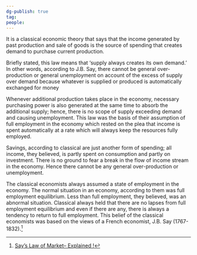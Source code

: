 ```yaml
---
dg-publish: true
tag: 
people: 
---
```


It is a classical economic theory that says that the income generated by past production and sale of goods is the source of spending that creates demand to purchase current production.

Briefly stated, this law means that ‘supply always creates its own demand.’ In other words, according to J.B. Say, there cannot be general over­production or general unemployment on account of the excess of supply over demand because whatever is supplied or produced is automatically exchanged for money

Whenever additional production takes place in the economy, necessary purchasing power is also generated at the same time to absorb the additional supply; hence, there is no scope of supply exceeding demand and causing unemployment. This law was the basis of their assumption of full employment in the economy which rested on the plea that income is spent automatically at a rate which will always keep the resources fully employed.

Savings, according to classical are just another form of spending; all income, they believed, is partly spent on consumption and partly on investment. There is no ground to fear a break in the flow of income stream in the economy. Hence there cannot be any general over-production or unemployment.

The classical economists always assumed a state of employment in the economy. The normal situation in an economy, according to them was full employment equilibrium. Less than full employment, they believed, was an abnormal situation. Classical always held that there are no lapses from full employment equilibrium and even if there are any, there is always a tendency to return to full employment. This belief of the classical economists was based on the views of a French economist, J.B. Say (1767-1832).[^1]

[^1]: [Say’s Law of Market– Explained !](https://www.economicsdiscussion.net/says-law/says-law-of-market-explained/7653)